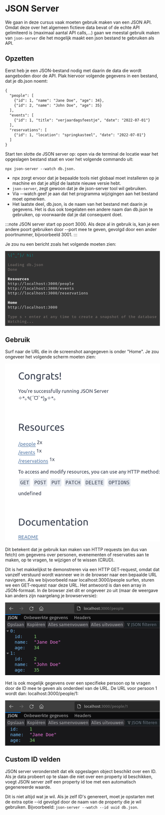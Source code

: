 # JSON Server

We gaan in deze cursus vaak moeten gebruik maken van een JSON API. Omdat deze over het algemeen fictieve data bevat of de echte API gelimiteerd is (maximaal aantal API calls,...) gaan we meestal gebruik maken van `json-server` die het mogelijk maakt een json bestand te gebruiken als API.

## Opzetten

Eerst heb je een JSON-bestand nodig met daarin de data die wordt aangeboden door de API. Plak hiervoor volgende gegevens in een bestand, dat je db.json noemt:

```
{
  "people": [
    {"id": 1, "name": "Jane Doe", "age": 34},
    {"id": 2, "name": "John Doe", "age": 35}
  ],
  "events": [
    {"id": 1, "title": "verjaardagsfeestje", "date": "2022-07-01"}
  ],
  "reservations": [
    {"id": 1, "location": "springkasteel", "date": "2022-07-01"}
  ]
}
```

Start ten slotte de JSON server op: open via de terminal de locatie waar het opgeslagen bestand staat en voer het volgende commando uit: 

```
npx json-server --watch db.json. 
```

- npx zorgt ervoor dat je bepaalde tools niet globaal moet installeren op je machine en dat je altijd de laatste nieuwe versie hebt.
- `json-server`, zegt gewoon dat je de json-server tool wil gebruiken.
- Via --watch geef je aan dat het programma wijzigingen aan het bestand moet opmerken. 
- Het laatste deel, db.json, is de naam van het bestand met daarin je gegevens. Het is dus ook toegelaten een andere naam dan db.json te gebruiken, op voorwaarde dat je dat consequent doet.

:::note
JSON server start op poort 3000. Als deze al in gebruik is, kan je een andere poort gebruiken door --port mee te geven, gevolgd door een ander poortnummer, bijvoorbeeld 3001.
:::

Je zou nu een bericht zoals het volgende moeten zien:

![img](img/screenshotjsonserver.png)

## Gebruik

Surf naar de URL die in de screenshot aangegeven is onder "Home". Je zou ongeveer het volgende scherm moeten zien:

![img](img/web-interface-json-server.png)

Dit betekent dat je gebruik kan maken van HTTP requests (en dus van fetch) om gegevens over personen, evenementen of reservaties aan te maken, op te vragen, te wijzigen of te wissen (CRUD).

Dit is het makkelijkst te demonstreren via een HTTP GET-request, omdat dat vanzelf verstuurd wordt wanneer we in de browser naar een bepaalde URL navigeren. Als we bijvoorbeeld naar localhost:3000/people surfen, sturen we een GET-request naar deze URL. Het antwoord is dan een array in JSON-formaat. In de browser ziet dit er ongeveer zo uit (maar de weergave kan anders zijn naargelang je browserversie):

![img](img/weergave-json-in-browser.png)

Het is ook mogelijk gegevens over een specifieke persoon op te vragen door de ID mee te geven als onderdeel van de URL. De URL voor persoon 1 wordt dan: localhost:3000/people/1:

![img](img/json-server-specifiek-id.png)

## Custom ID velden

JSON server veronderstelt dat elk opgeslagen object beschikt over een ID. Als je data probeert op te slaan die niet over een property id beschikken, voegt JSON server zelf een property id toe met een automatisch gegenereerde waarde.

Dit is niet altijd wat je wil. Als je zelf ID's genereert, moet je opstarten met de extra optie --id gevolgd door de naam van de property die je wil gebruiken. Bijvoorbeeld: `json-server --watch --id uuid db.json`.